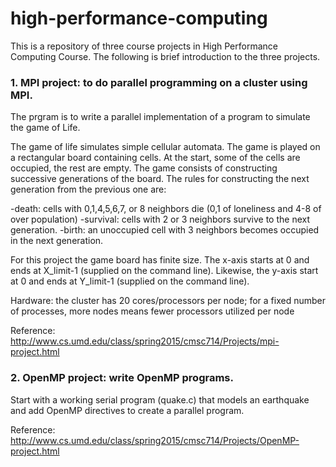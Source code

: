 # high-performance-computing

This is a repository of three course projects in High Performance Computing Course. The following is brief introduction to the three projects. 

### 1. MPI project: to do parallel programming on a cluster using MPI. 

The prgram is to write a parallel implementation of a program to simulate the game of Life.

The game of life simulates simple cellular automata. The game is played on a rectangular board containing cells. At the start, some of the cells are occupied, the rest are empty. The game consists of constructing successive generations of the board. The rules for constructing the next generation from the previous one are:

-death: cells with 0,1,4,5,6,7, or 8 neighbors die (0,1 of loneliness and 4-8 of over population)
-survival: cells with 2 or 3 neighbors survive to the next generation.
-birth: an unoccupied cell with 3 neighbors becomes occupied in the next generation.

For this project the game board has finite size. The x-axis starts at 0 and ends at X_limit-1 (supplied on the command line). Likewise, the y-axis start at 0 and ends at Y_limit-1 (supplied on the command line).

Hardware: the cluster has 20 cores/processors per node; for a fixed number of processes, more nodes means fewer processors utilized per node
 
Reference: http://www.cs.umd.edu/class/spring2015/cmsc714/Projects/mpi-project.html
 
 ### 2. OpenMP project: write OpenMP programs.
 
Start with a working serial program (quake.c) that models an earthquake and add OpenMP directives to create a parallel program.

Reference: http://www.cs.umd.edu/class/spring2015/cmsc714/Projects/OpenMP-project.html
